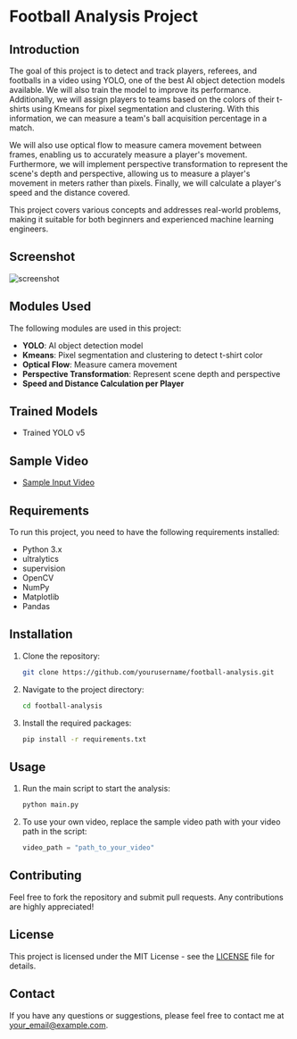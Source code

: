 # Football Analysis Project

## Introduction
The goal of this project is to detect and track players, referees, and footballs in a video using YOLO, one of the best AI object detection models available. We will also train the model to improve its performance. Additionally, we will assign players to teams based on the colors of their t-shirts using Kmeans for pixel segmentation and clustering. With this information, we can measure a team's ball acquisition percentage in a match.

We will also use optical flow to measure camera movement between frames, enabling us to accurately measure a player's movement. Furthermore, we will implement perspective transformation to represent the scene's depth and perspective, allowing us to measure a player's movement in meters rather than pixels. Finally, we will calculate a player's speed and the distance covered.

This project covers various concepts and addresses real-world problems, making it suitable for both beginners and experienced machine learning engineers.

## Screenshot
![screenshot](https://github.com/BenHelal/football_analysis/assets/114242095/4c30de94-39bd-41c9-997f-279fb8c992a3)


## Modules Used
The following modules are used in this project:
- **YOLO**: AI object detection model
- **Kmeans**: Pixel segmentation and clustering to detect t-shirt color
- **Optical Flow**: Measure camera movement
- **Perspective Transformation**: Represent scene depth and perspective
- **Speed and Distance Calculation per Player**

## Trained Models
- Trained YOLO v5

## Sample Video
- [Sample Input Video](path_to_sample_video)

## Requirements
To run this project, you need to have the following requirements installed:
- Python 3.x
- ultralytics
- supervision
- OpenCV
- NumPy
- Matplotlib
- Pandas

## Installation
1. Clone the repository:
    ```bash
    git clone https://github.com/yourusername/football-analysis.git
    ```
2. Navigate to the project directory:
    ```bash
    cd football-analysis
    ```
3. Install the required packages:
    ```bash
    pip install -r requirements.txt
    ```

## Usage
1. Run the main script to start the analysis:
    ```bash
    python main.py
    ```

2. To use your own video, replace the sample video path with your video path in the script:
    ```python
    video_path = "path_to_your_video"
    ```

## Contributing
Feel free to fork the repository and submit pull requests. Any contributions are highly appreciated!

## License
This project is licensed under the MIT License - see the [LICENSE](LICENSE) file for details.

## Contact
If you have any questions or suggestions, please feel free to contact me at [your_email@example.com](mailto:your_email@example.com).
